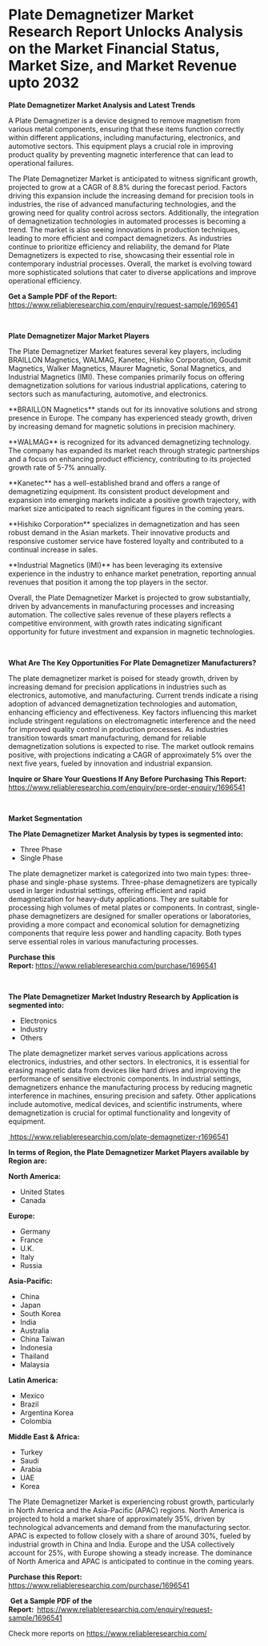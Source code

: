 <p><h1>Plate Demagnetizer Market Research Report Unlocks Analysis on the Market Financial Status, Market Size, and Market Revenue upto 2032</h1></p><p><strong>Plate Demagnetizer Market Analysis and Latest Trends</strong></p>
<p><p>A Plate Demagnetizer is a device designed to remove magnetism from various metal components, ensuring that these items function correctly within different applications, including manufacturing, electronics, and automotive sectors. This equipment plays a crucial role in improving product quality by preventing magnetic interference that can lead to operational failures. </p><p>The Plate Demagnetizer Market is anticipated to witness significant growth, projected to grow at a CAGR of 8.8% during the forecast period. Factors driving this expansion include the increasing demand for precision tools in industries, the rise of advanced manufacturing technologies, and the growing need for quality control across sectors. Additionally, the integration of demagnetization technologies in automated processes is becoming a trend. The market is also seeing innovations in production techniques, leading to more efficient and compact demagnetizers. As industries continue to prioritize efficiency and reliability, the demand for Plate Demagnetizers is expected to rise, showcasing their essential role in contemporary industrial processes. Overall, the market is evolving toward more sophisticated solutions that cater to diverse applications and improve operational efficiency.</p></p>
<p><strong>Get a Sample PDF of the Report:&nbsp;</strong> <a href="https://www.reliableresearchiq.com/enquiry/request-sample/1696541?utm_campaign=2230&utm_medium=2&utm_source=Github&utm_content=ia&utm_term=17022025&utm_id=plate-demagnetizer">https://www.reliableresearchiq.com/enquiry/request-sample/1696541</a></p>
<p>&nbsp;</p>
<p><strong>Plate Demagnetizer Major Market Players</strong></p>
<p><p>The Plate Demagnetizer Market features several key players, including BRAILLON Magnetics, WALMAG, Kanetec, Hishiko Corporation, Goudsmit Magnetics, Walker Magnetics, Maurer Magnetic, Sonal Magnetics, and Industrial Magnetics (IMI). These companies primarily focus on offering demagnetization solutions for various industrial applications, catering to sectors such as manufacturing, automotive, and electronics.</p><p>**BRAILLON Magnetics** stands out for its innovative solutions and strong presence in Europe. The company has experienced steady growth, driven by increasing demand for magnetic solutions in precision machinery.</p><p>**WALMAG** is recognized for its advanced demagnetizing technology. The company has expanded its market reach through strategic partnerships and a focus on enhancing product efficiency, contributing to its projected growth rate of 5-7% annually. </p><p>**Kanetec** has a well-established brand and offers a range of demagnetizing equipment. Its consistent product development and expansion into emerging markets indicate a positive growth trajectory, with market size anticipated to reach significant figures in the coming years.</p><p>**Hishiko Corporation** specializes in demagnetization and has seen robust demand in the Asian markets. Their innovative products and responsive customer service have fostered loyalty and contributed to a continual increase in sales.</p><p>**Industrial Magnetics (IMI)** has been leveraging its extensive experience in the industry to enhance market penetration, reporting annual revenues that position it among the top players in the sector.</p><p>Overall, the Plate Demagnetizer Market is projected to grow substantially, driven by advancements in manufacturing processes and increasing automation. The collective sales revenue of these players reflects a competitive environment, with growth rates indicating significant opportunity for future investment and expansion in magnetic technologies.</p></p>
<p>&nbsp;</p>
<p><strong>What Are The Key Opportunities For Plate Demagnetizer Manufacturers?</strong></p>
<p><p>The plate demagnetizer market is poised for steady growth, driven by increasing demand for precision applications in industries such as electronics, automotive, and manufacturing. Current trends indicate a rising adoption of advanced demagnetization technologies and automation, enhancing efficiency and effectiveness. Key factors influencing this market include stringent regulations on electromagnetic interference and the need for improved quality control in production processes. As industries transition towards smart manufacturing, demand for reliable demagnetization solutions is expected to rise. The market outlook remains positive, with projections indicating a CAGR of approximately 5% over the next five years, fueled by innovation and industrial expansion.</p></p>
<p><strong>Inquire or Share Your Questions If Any Before Purchasing This Report:</strong> <a href="https://www.reliableresearchiq.com/enquiry/pre-order-enquiry/1696541?utm_campaign=2230&utm_medium=2&utm_source=Github&utm_content=ia&utm_term=17022025&utm_id=plate-demagnetizer">https://www.reliableresearchiq.com/enquiry/pre-order-enquiry/1696541</a></p>
<p>&nbsp;</p>
<p><strong>Market Segmentation</strong></p>
<p><strong>The Plate Demagnetizer Market Analysis by types is segmented into:</strong></p>
<p><ul><li>Three Phase</li><li>Single Phase</li></ul></p>
<p><p>The plate demagnetizer market is categorized into two main types: three-phase and single-phase systems. Three-phase demagnetizers are typically used in larger industrial settings, offering efficient and rapid demagnetization for heavy-duty applications. They are suitable for processing high volumes of metal plates or components. In contrast, single-phase demagnetizers are designed for smaller operations or laboratories, providing a more compact and economical solution for demagnetizing components that require less power and handling capacity. Both types serve essential roles in various manufacturing processes.</p></p>
<p><strong>Purchase this Report:&nbsp;</strong><a href="https://www.reliableresearchiq.com/purchase/1696541?utm_campaign=2230&utm_medium=2&utm_source=Github&utm_content=ia&utm_term=17022025&utm_id=plate-demagnetizer">https://www.reliableresearchiq.com/purchase/1696541</a></p>
<p>&nbsp;</p>
<p><strong>The Plate Demagnetizer Market Industry Research by Application is segmented into:</strong></p>
<p><ul><li>Electronics</li><li>Industry</li><li>Others</li></ul></p>
<p><p>The plate demagnetizer market serves various applications across electronics, industries, and other sectors. In electronics, it is essential for erasing magnetic data from devices like hard drives and improving the performance of sensitive electronic components. In industrial settings, demagnetizers enhance the manufacturing process by reducing magnetic interference in machines, ensuring precision and safety. Other applications include automotive, medical devices, and scientific instruments, where demagnetization is crucial for optimal functionality and longevity of equipment.</p></p>
<p><a href="https://www.reliableresearchiq.com/plate-demagnetizer-r1696541?utm_campaign=2230&utm_medium=2&utm_source=Github&utm_content=ia&utm_term=17022025&utm_id=plate-demagnetizer">&nbsp;https://www.reliableresearchiq.com/plate-demagnetizer-r1696541</a></p>
<p><strong>In terms of Region, the Plate Demagnetizer Market Players available by Region are:</strong></p>
<p>
    <p> <strong> North America: </strong>
        <ul>
            <li>United States</li>
            <li>Canada</li>
        </ul>
        </p> 
    <p> <strong> Europe: </strong>
        <ul>
            <li>Germany</li>
            <li>France</li>
            <li>U.K.</li>
            <li>Italy</li>
            <li>Russia</li>
        </ul>
        </p> 
    <p> <strong> Asia-Pacific: </strong>
        <ul>
            <li>China</li>
            <li>Japan</li>
            <li>South Korea</li>
            <li>India</li>
            <li>Australia</li>
            <li>China Taiwan</li>
            <li>Indonesia</li>
            <li>Thailand</li>
            <li>Malaysia</li>
        </ul>
        </p> 
    <p> <strong> Latin America: </strong>
        <ul>
            <li>Mexico</li>
            <li>Brazil</li>
            <li>Argentina Korea</li>
            <li>Colombia</li>
        </ul>
        </p> 
    <p> <strong> Middle East & Africa: </strong>
        <ul>
            <li>Turkey</li>
            <li>Saudi</li>
            <li>Arabia</li>
            <li>UAE</li>
            <li>Korea</li>
        </ul>
    </p>
    </p>
<p><p>The Plate Demagnetizer Market is experiencing robust growth, particularly in North America and the Asia-Pacific (APAC) regions. North America is projected to hold a market share of approximately 35%, driven by technological advancements and demand from the manufacturing sector. APAC is expected to follow closely with a share of around 30%, fueled by industrial growth in China and India. Europe and the USA collectively account for 25%, with Europe showing a steady increase. The dominance of North America and APAC is anticipated to continue in the coming years.</p></p>
<p><strong>Purchase this Report: </strong><a href="https://www.reliableresearchiq.com/purchase/1696541?utm_campaign=2230&utm_medium=2&utm_source=Github&utm_content=ia&utm_term=17022025&utm_id=plate-demagnetizer">https://www.reliableresearchiq.com/purchase/1696541</a></p>
<p>&nbsp;<strong>Get a Sample PDF of the Report:&nbsp;&nbsp;</strong><a href="https://www.reliableresearchiq.com/enquiry/request-sample/1696541?utm_campaign=2230&utm_medium=2&utm_source=Github&utm_content=ia&utm_term=17022025&utm_id=plate-demagnetizer">https://www.reliableresearchiq.com/enquiry/request-sample/1696541</a></p>
<p><strong></strong></p>
<p>Check more reports on <a href="https://www.reliableresearchiq.com/?utm_campaign=2230&utm_medium=2&utm_source=Github&utm_content=ia&utm_term=17022025&utm_id=plate-demagnetizer">https://www.reliableresearchiq.com/</a></p>